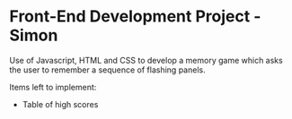 <h1>Front-End Development Project - Simon</h1>

Use of Javascript, HTML and CSS to develop a memory game which asks the user to remember a sequence of flashing panels.

Items left to implement:

- Table of high scores
